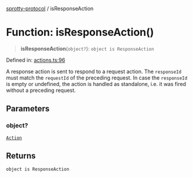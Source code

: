
[sprotty-protocol](../globals) / isResponseAction

# Function: isResponseAction()

> **isResponseAction**(`object?`): `object is ResponseAction`

Defined in: [actions.ts:96](https://github.com/eclipse-sprotty/sprotty/blob/f9b2433481cc27a1ac0c92d525a92039ae7f6c76/packages/sprotty-protocol/src/actions.ts#L96)

A response action is sent to respond to a request action. The `responseId` must match
the `requestId` of the preceding request. In case the `responseId` is empty or undefined,
the action is handled as standalone, i.e. it was fired without a preceding request.

## Parameters

### object?

[`Action`](../Interface.Action)

## Returns

`object is ResponseAction`

